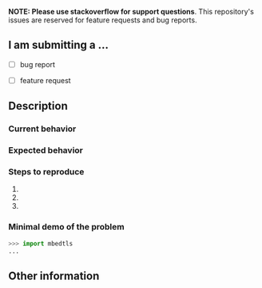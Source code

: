**NOTE: Please use stackoverflow for support questions**.
This repository's issues are reserved for feature requests and bug reports.


## I am submitting a …
<!-- Put an `x` in all the boxes that apply -->

  - [ ] bug report
  - [ ] feature request


## Description




### Current behavior




### Expected behavior




### Steps to reproduce

1.
1.
1.


### Minimal demo of the problem

```python
>>> import mbedtls
...
```



## Other information




<!-- EOF -->
